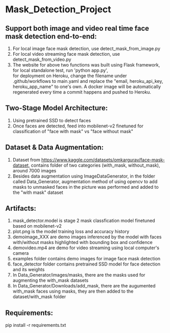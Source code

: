 # Mask_Detection_Project
## Support both image and video real time face mask detection end-to-end:
  1. For local image face mask detection, use detect_mask_from_image.py
  2. For local video streaming face mask detection, use detect_mask_from_video.py
  3. The website for above two functions was built using Flask framework,     
     for local standalone test, run 'python app.py',       
     for deployment on Heroku, change the filename under .github/workflows to main.yaml and replace the "email, heroku_api_key, heroku_app_name" to one's own. A docker image will be automatically regenerated every time a commit happens and pushed to Heroku. 
## Two-Stage Model Architecture:
  1. Using pretrained SSD to detect faces
  2. Once faces are detected, feed into mobilenet-v2 finetuned for classification of "face with mask" vs "face without mask" 
## Dataset & Data Augmentation:
  1. Dataset from https://www.kaggle.com/datasets/omkargurav/face-mask-dataset, contains folder of two categories (with_mask, without_mask), around 7000 images
  2. Besides data augmentation using ImageDataGenerator, in the folder called Data_Generator, augmentation method of using opencv to add masks to unmasked faces in the picture was performed and added to the "with mask" dataset
## Artifacts:
  1. mask_detector.model is stage 2 mask classfication model finetuned based on mobilenet-v2
  2. plot.png is the model training loss and accuracy history
  3. demoimage_XXX are demo images inferenced by the model with faces with/without masks highlighted with bounding box and confidence
  4. demovideo.mp4 are demo for video streaming using local computer's camera
  5. examples folder contains demo images for image face mask detection
  6. face_detector folder contains pretrained SSD model for face detection and its weights
  7. In Data_Generator/images/masks, there are the masks used for augmenting the with_mask datasets
  8. In Data_Generator/Downloads/add_mask, there are the augumented with_mask faces using masks, they are then added to the dataset/with_mask folder
## Requirements:
  pip install -r requirements.txt

